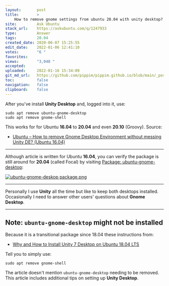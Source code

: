 ```yaml
---
layout:       post
title:        >
    How to remove gnome settings from ubuntu 20.04 with unity desktop?
site:         Ask Ubuntu
stack_url:    https://askubuntu.com/q/1247933
type:         Answer
tags:         20.04
created_date: 2020-06-07 15:25:55
edit_date:    2022-01-06 12:41:10
votes:        "6 "
favorites:    
views:        "3,048 "
accepted:     
uploaded:     2022-01-16 15:34:09
git_md_url:   https://github.com/pippim/pippim.github.io/blob/main/_posts/2020/2020-06-07-How-to-remove-gnome-settings-from-ubuntu-20.04-with-unity-desktop^.md
toc:          false
navigation:   false
clipboard:    false
---
```


After you've install **Unity Desktop** and, logged into it, use:

``` 
sudo apt remove ubuntu-gnome-desktop
sudo apt remove gnome-shell
```

This works for for Ubuntu **16.04** to **20.04** and even **20.10** (Groovy). Source:

- [Ubuntu – How to remove Gnome Desktop Environment without messing Unity DE? (Ubuntu 16.04)][1]


----------


Although article is written for Ubuntu **16.04**, you can verify the package is still around for **20.04** (called Focal) by visiting [Package: ubuntu-gnome-desktop](https://packages.ubuntu.com/focal/ubuntu-gnome-desktop):

[![ubuntu-gnome-deskop package.png][2]][2]


----------


Personally I use **Unity** all the time but like to keep both desktops installed. Occasionally I need to answer other users' questions about **Gnome Desktop**.


----------

## Note: `ubuntu-gnome-desktop` might not be installed

Because it is a transitional package since 18.04 these instructions from:

- [Why and How to Install Unity 7 Desktop on Ubuntu 18.04 LTS][3]

Tell you to simply use:

``` 
sudo apt remove gnome-shell
```

The article doesn't mention `ubuntu-gnome-desktop` needing to be removed. This article includes additional tips on setting up **Unity Desktop**.


  [1]: https://itectec.com/ubuntu/ubuntu-how-to-remove-gnome-desktop-environment-without-messing-unity-de-ubuntu-16-04/
  [2]: https://i.stack.imgur.com/3vBFv.png
  [3]: https://www.linuxbabe.com/ubuntu/install-unity-desktop-ubuntu-18-04-lts
